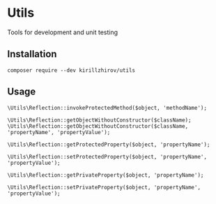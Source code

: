 # Utils
Tools for development and unit testing

## Installation

```
composer require --dev kirillzhirov/utils
```

## Usage

```
\Utils\Reflection::invokeProtectedMethod($object, 'methodName');
```
```
\Utils\Reflection::getObjectWithoutConstructor($className);
\Utils\Reflection::getObjectWithoutConstructor($className, 'propertyName', 'propertyValue');
```
```
\Utils\Reflection::getProtectedProperty($object, 'propertyName');
```
```
\Utils\Reflection::setProtectedProperty($object, 'propertyName', 'propertyValue');
```
```
\Utils\Reflection::getPrivateProperty($object, 'propertyName');
```
```
\Utils\Reflection::setPrivateProperty($object, 'propertyName', 'propertyValue');
```
